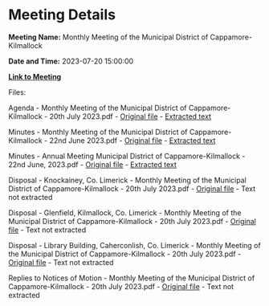 # Meeting Details

**Meeting Name:** Monthly Meeting of the Municipal District of Cappamore-Kilmallock

**Date and Time:** 2023-07-20 15:00:00

**[Link to Meeting](https://www.limerick.ie/council/whats-on/monthly-meeting-of-the-municipal-district-of-cappamore-kilmallock-5)**

Files: 

Agenda - Monthly Meeting of the Municipal District of Cappamore-Kilmallock - 20th July 2023.pdf - [Original file](https://www.limerick.ie/sites/default/files/media/documents/2023-07/Agenda-Monthly-Meeting-of-the-Municipal-District-of-Cappamore-Kilmallock-20th-July-2023.pdf) - [Extracted text](./Agenda%20-%20Monthly%20Meeting%20of%20the%20Municipal%20District%20of%20Cappamore-Kilmallock%20-%2020th%20July%202023.md)

Minutes - Monthly Meeting of the Municipal District of Cappamore-Kilmallock - 22nd June 2023.pdf - [Original file](https://www.limerick.ie/sites/default/files/media/documents/2023-07/Minutes-Monthly-Meeting-of-the-Municipal-District-of-Cappamore-Kilmallock-22nd-June-2023.pdf) - [Extracted text](./Minutes%20-%20Monthly%20Meeting%20of%20the%20Municipal%20District%20of%20Cappamore-Kilmallock%20-%2022nd%20June%202023.md)

Minutes - Annual Meeting Municipal District of Cappamore-Kilmallock - 22nd June, 2023.pdf - [Original file](https://www.limerick.ie/sites/default/files/media/documents/2023-07/Minutes-Annual-Meeting-Municipal-District-of-Cappamore-Kilmallock-22nd-June-2023.pdf) - [Extracted text](./Minutes%20-%20Annual%20Meeting%20Municipal%20District%20of%20Cappamore-Kilmallock%20-%2022nd%20June%2C%202023.md)

Disposal - Knockainey, Co. Limerick - Monthly Meeting of the Municipal District of Cappamore-Kilmallock - 20th July 2023.pdf - [Original file](https://www.limerick.ie/sites/default/files/media/documents/2023-07/Disposal-Knockainey-Co-Limerick-Monthly-Meeting-of-the-Municipal-District-of-Cappamore-Kilmallock-20th-July-2023.pdf) - Text not extracted

Disposal - Glenfield, Kilmallock, Co. Limerick - Monthly Meeting of the Municipal District of Cappamore-Kilmallock - 20th July 2023.pdf - [Original file](https://www.limerick.ie/sites/default/files/media/documents/2023-07/Disposal-Glenfield-Kilmallock-Co-Limerick-Monthly-Meeting-of-the-Municipal-District-of-Cappamore-Kilmallock-20th-July-2023.pdf) - Text not extracted

Disposal - Library Building, Caherconlish, Co. Limerick - Monthly Meeting of the Municipal District of Cappamore-Kilmallock - 20th July 2023.pdf - [Original file](https://www.limerick.ie/sites/default/files/media/documents/2023-07/Disposal-Library-Building-Caherconlish-Co-Limerick-Monthly-Meeting-of-the-Municipal-District-of-Cappamore-Kilmallock-20th-July-2023.pdf) - Text not extracted

Replies to Notices of Motion - Monthly Meeting of the Municipal District of Cappamore-Kilmallock - 20th July 2023.pdf - [Original file](https://www.limerick.ie/sites/default/files/media/documents/2023-07/Replies-to-Notices-of-Motion-Monthly-Meeting-of-the-Municipal-District-of-Cappamore-Kilmallock-20th-July-2023.pdf) - Text not extracted

